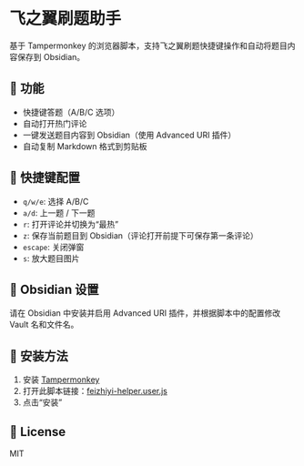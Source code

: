 # 飞之翼刷题助手

基于 Tampermonkey 的浏览器脚本，支持飞之翼刷题快捷键操作和自动将题目内容保存到 Obsidian。

## 🧩 功能

- 快捷键答题（A/B/C 选项）
- 自动打开热门评论
- 一键发送题目内容到 Obsidian（使用 Advanced URI 插件）
- 自动复制 Markdown 格式到剪贴板

## 🔧 快捷键配置

- `q/w/e`: 选择 A/B/C
- `a/d`: 上一题 / 下一题
- `r`: 打开评论并切换为“最热”
- `z`: 保存当前题目到 Obsidian（评论打开前提下可保存第一条评论）
- `escape`: 关闭弹窗
- `s`: 放大题目图片

## 📂 Obsidian 设置

请在 Obsidian 中安装并启用 Advanced URI 插件，并根据脚本中的配置修改 Vault 名和文件名。

## 📎 安装方法

1. 安装 [Tampermonkey](https://www.tampermonkey.net/)
2. 打开此脚本链接：[feizhiyi-helper.user.js](https://yourusername.github.io/your-repo-name/feizhiyi-helper.user.js)
3. 点击“安装”

## 📝 License

MIT
